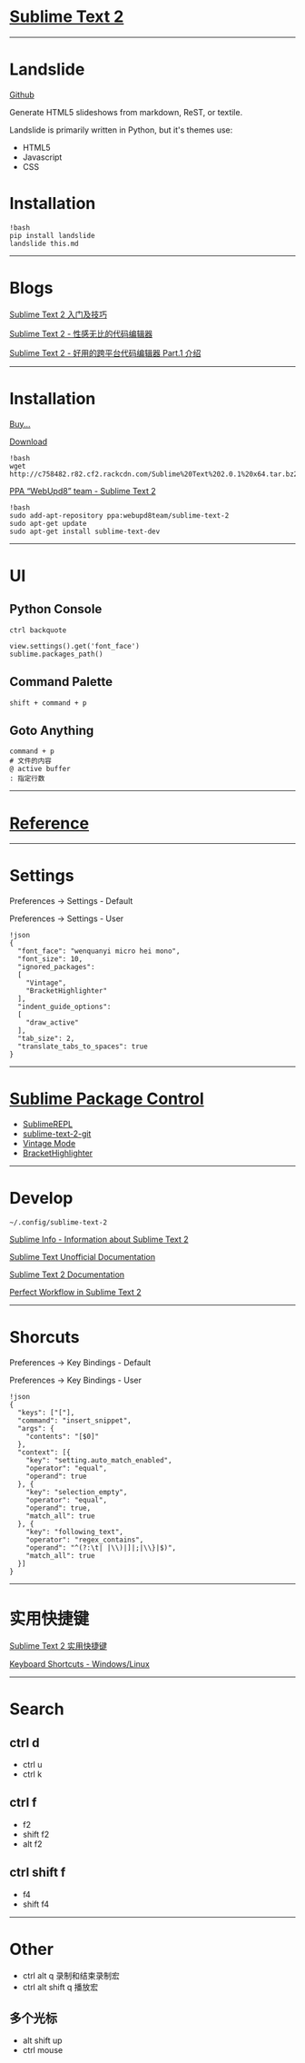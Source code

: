 
# [Sublime Text 2][site]

[site]: http://www.sublimetext.com/

---

# Landslide

[Github](http://adamzap.com/misc/presentation.html#slide2)

Generate HTML5 slideshows from markdown, ReST, or textile.

Landslide is primarily written in Python, but it's themes use:

* HTML5
* Javascript
* CSS

# Installation
    
    !bash
    pip install landslide
    landslide this.md

---

# Blogs

[Sublime Text 2 入门及技巧](http://lucifr.com/139225/sublime-text-2-tricks-and-tips/)

[Sublime Text 2 - 性感无比的代码编辑器](http://www.iplaysoft.com/sublimetext.html)

[Sublime Text 2 - 好用的跨平台代码编辑器 Part.1 介绍](http://motype.org/2012/07/sublime-text-2-intro/)

---

# Installation

[Buy...](http://www.sublimetext.com/buy)

[Download][download]
    
    !bash
    wget http://c758482.r82.cf2.rackcdn.com/Sublime%20Text%202.0.1%20x64.tar.bz2

[PPA “WebUpd8” team - Sublime Text 2][ppa]
    
    !bash
    sudo add-apt-repository ppa:webupd8team/sublime-text-2 
    sudo apt-get update
    sudo apt-get install sublime-text-dev

[download]: http://www.sublimetext.com/download
[ppa]: https://launchpad.net/~webupd8team/+archive/sublime-text-2

---

# UI

## Python Console

    ctrl backquote

    view.settings().get('font_face')
    sublime.packages_path()

## Command Palette
  
    shift + command + p

## Goto Anything

    command + p
    # 文件的内容
    @ active buffer
    : 指定行数

---

# [Reference](reference)

[reference]: https://sublime-text-unofficial-documentation.readthedocs.org/en/latest/reference/reference.html

---

# Settings

Preferences -> Settings - Default

Preferences -> Settings - User
    
    !json
    {
      "font_face": "wenquanyi micro hei mono",
      "font_size": 10,
      "ignored_packages":
      [
        "Vintage",
        "BracketHighlighter"
      ],
      "indent_guide_options":
      [
        "draw_active"
      ],
      "tab_size": 2,
      "translate_tabs_to_spaces": true
    }

---

# [Sublime Package Control](http://wbond.net/sublime_packages/package_control)

* [SublimeREPL](https://github.com/wuub/SublimeREPL)
* [sublime-text-2-git](https://github.com/kemayo/sublime-text-2-git/wiki)
* [Vintage Mode](http://www.sublimetext.com/docs/2/vintage.html)
* [BracketHighlighter](https://github.com/facelessuser/BracketHighlighter)

---

# Develop

    ~/.config/sublime-text-2

[Sublime Info - Information about Sublime Text 2][info]

[Sublime Text Unofficial Documentation][unofficial]

[Sublime Text 2 Documentation][doc]

[Perfect Workflow in Sublime Text 2][video]

[doc]: http://www.sublimetext.com/docs/2/
[info]: http://www.sublimetext.info/
[unofficial]: http://docs.sublimetext.info/en/latest/index.html
[video]: https://tutsplus.com/course/improve-workflow-in-sublime-text-2/

---

# Shorcuts

Preferences -> Key Bindings - Default

Preferences -> Key Bindings - User

    !json
    {
      "keys": ["["],
      "command": "insert_snippet",
      "args": {
        "contents": "[$0]"
      },
      "context": [{
        "key": "setting.auto_match_enabled",
        "operator": "equal",
        "operand": true
      }, {
        "key": "selection_empty",
        "operator": "equal",
        "operand": true,
        "match_all": true
      }, {
        "key": "following_text",
        "operator": "regex_contains",
        "operand": "^(?:\t| |\\)|]|;|\\}|$)",
        "match_all": true
      }]
    }

---

# 实用快捷键

[Sublime Text 2 实用快捷键][mac]

[Keyboard Shortcuts - Windows/Linux][linux]

[mac]: http://lucifr.com/139235/sublime-text-2-useful-shortcuts/
[linux]: http://docs.sublimetext.info/en/latest/reference/keyboard_shortcuts_win.html

---

# Search
  
## ctrl d
* ctrl u
* ctrl k

## ctrl f
* f2
* shift f2
* alt f2

## ctrl shift f 
* f4
* shift f4

---

# Other

* ctrl alt q 录制和结束录制宏
* ctrl alt shift q 播放宏

## 多个光标

* alt shift up
* ctrl mouse
